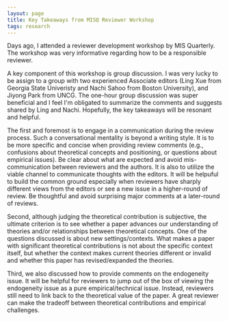 ```yaml
---
layout: page
title: Key Takeaways from MISQ Reviewer Workshop
tags: research
---
```

Days ago, I attended a reviewer development workshop by MIS Quarterly. The workshop was very informative regarding how to be a responsible reviewer. <p>
A key component of this workshop is group discussion. I was very lucky to be assign to a group with two experienced Associate editors (Ling Xue from Georgia State Univeristy and Nachi Sahoo from Boston University), and Jiyong Park from UNCG. The one-hour group discussion was super beneficial and I feel I'm obligated to summarize the comments and suggests shared by Ling and Nachi. Hopefully, the key takeaways will be resonant and helpful. <p>
The first and foremost is to engage in a communication during the review process.
Such a conversational mentality is beyond a writing style. It is to be more specific and concise when providing review comments (e.g., confusions about theoretical concepts and positioning, or questions about empirical issues). Be clear about what are expected and avoid mis-communication between reviewers and the authors. It is also to utilize the viable channel to communicate thoughts with the editors. It will be helpuful to build the common ground especially when reviewers have sharply different views from the editors or see a new issue in a higher-round of review. Be thoughtful and avoid surprising major comments at a later-round of reviews. <p> 

Second, although judging the theoretical contribution is subjective, the ultimate criterion is to see whether a paper advances our understanding of theories and/or relationships between theoretical concepts. One of the questions discussed is about new settings/contexts. What makes a paper with significant theoretical contributions is not about the specific context itself, but whether the context makes current theories different or invalid and whether this paper has revised/expanded the theories. <p>

Third, we also discussed how to provide comments on the endogeneity issue. It will be helpful for reviewers to jump out of the box of viewing the endogeneity issue as a pure empirical/technical issue. Instead, reviewers still need to link back to the theoretical value of the paper. A great reviewer can make the tradeoff between theoretical contributions and empirical challenges.  

